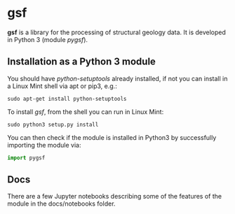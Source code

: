 
# gsf 
**gsf** is a library for the processing of structural geology data. It is developed in Python 3 (module *pygsf*).

## Installation as a Python 3 module

You should have *python-setuptools* already installed, if not you can install in a Linux Mint shell via apt or pip3, e.g.:
```
sudo apt-get install python-setuptools
```
To install *gsf*, from the shell you can run in Linux Mint:
```
sudo python3 setup.py install
```
You can then check if the module is installed in Python3 by successfully importing the module via:
```python
import pygsf
```
## Docs

There are a few Jupyter notebooks describing some of the features of the module in the docs/notebooks folder.





